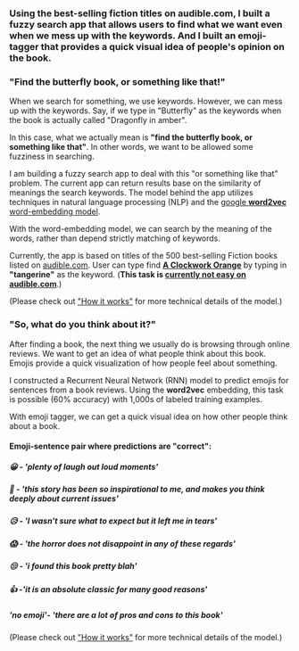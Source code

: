 ### Using the best-selling fiction titles on audible.com, I built a fuzzy search app that allows users to find what we want even when we mess up with the keywords. And I built an emoji-tagger that provides a quick visual idea of people's opinion on the book.

### "Find the butterfly book, or something like that!"

When we search for something, we use keywords. However, we can mess up with the keywords. Say, if we type in "Butterfly" as the keywords when the book is actually called "Dragonfly in amber". 

In this case, what we actually mean is **"find the butterfly book, or something like that"**. In other words, we want to be allowed some fuzziness in searching. 

I am building a fuzzy search app to deal with this "or something like that" problem. The current app can return results base on the similarity of meanings the search keywords. The model behind the app utilizes techniques in natural language processing (NLP) and the [google **word2vec** word-embedding model](https://code.google.com/archive/p/word2vec/). 



With the word-embedding model, we can search by the meaning of the words, rather than depend strictly matching of keywords. 

Currently, the app is based on titles of the 500 best-selling Fiction books listed on [audible.com](https://www.audible.com/). User can type find **[A Clockwork Orange](https://www.audible.com/pd/Classics/A-Clockwork-Orange-Audiobook/B002V1OHIW)** by typing in **"tangerine"** as the keyword. (**This task is [currently not easy on audible.com](https://www.audible.com/search/ref=a_hp_tseft?advsearchKeywords=tangerine&filterby=field-keywords)**.)

(Please check out ["How it works"](/how_it_works) for more technical details of the model.)


### "So, what do you think about it?"

After finding a book, the next thing we usually do is browsing through online reviews. We want to get an idea of what people think about this book. Emojis provide a quick visualization of how people feel about something.

I constructed a Recurrent Neural Network (RNN) model to predict emojis for sentences from a book reviews. Using the **word2vec** embedding, this task is possible (60% accuracy) with 1,000s of labeled training examples. 

With emoji tagger, we can get a quick  visual idea on how other people think about a book.

#### Emoji-sentence pair where predictions are "correct":
##### 😀 - 'plenty of laugh out loud moments'
##### 🤔 - 'this story has been so inspirational to me, and makes you think deeply about current issues'
##### 😥 - 'I wasn't sure what to expect but it left me in tears'
##### 😱 - 'the horror does not disappoint in any of these regards'
##### 😒 - 'i found this book pretty blah'
##### 👍 -'it is an absolute classic for many good reasons'
##### 'no emoji'- 'there are a lot of pros and cons to this book' 

(Please check out ["How it works"](/how_it_works) for more technical details of the model.)